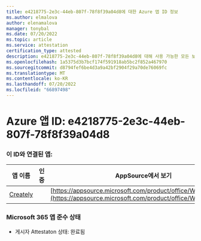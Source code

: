 ```yaml
---
title: e4218775-2e3c-44eb-807f-78f8f39a04d8에 대한 Azure 앱 ID 정보
ms.author: elmalova
author: elenamalova
manager: tonybal
ms.date: 07/20/2022
ms.topic: article
ms.service: attestation
certification_type: attested
description: e4218775-2e3c-44eb-807f-78f8f39a04d8에 대해 사용 가능한 모든 보안 및 규정 준수 정보입니다.
ms.openlocfilehash: 1a5375d3b7bcf174f591918ab5bc2f852a467970
ms.sourcegitcommit: d8794fef6be4d3a9a42bf2904f29a70de76069fc
ms.translationtype: MT
ms.contentlocale: ko-KR
ms.lasthandoff: 07/20/2022
ms.locfileid: "66897498"
---
```

# <a name="azure-app-id-e4218775-2e3c-44eb-807f-78f8f39a04d8"></a>Azure 앱 ID: e4218775-2e3c-44eb-807f-78f8f39a04d8


### <a name="apps-associated-with-this-id"></a>이 ID와 연결된 앱:
| **앱 이름** | **인증** | **AppSource에서 보기** |
|--------------|---------------|-----------------------|
| [Creately](../forward/WA200004335.md) |  | [https://appsource.microsoft.com/product/office/WA200004335](https://appsource.microsoft.com/product/office/WA200004335) |

### <a name="microsoft-365-app-compliance-status"></a>Microsoft 365 앱 준수 상태
- 게시자 Attestaton 상태: 완료됨
